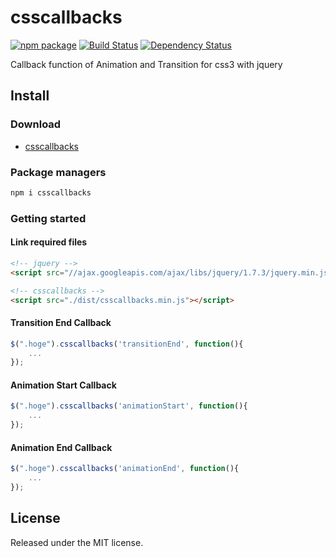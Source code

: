 # csscallbacks

[![npm package](https://img.shields.io/npm/v/csscallbacks.svg?style=flat-square)](https://www.npmjs.com/package/csscallbacks)
[![Build Status](https://img.shields.io/travis/blivesta/csscallbacks/master.svg?style=flat-square)](https://travis-ci.org/blivesta/csscallbacks)
[![Dependency Status](https://david-dm.org/blivesta/csscallbacks.svg?style=flat-square)](https://david-dm.org/blivesta/csscallbacks)


Callback function of Animation and Transition for css3 with jquery


## Install

### Download
- [csscallbacks](https://raw.githubusercontent.com/blivesta/csscallbacks/master/dist/csscallbacks.js)


### Package managers
```bash
npm i csscallbacks
```

### Getting started

#### Link required files
```html
<!-- jquery -->
<script src="//ajax.googleapis.com/ajax/libs/jquery/1.7.3/jquery.min.js"></script>

<!-- csscallbacks -->
<script src="./dist/csscallbacks.min.js"></script>

```

#### Transition End Callback
```js
$(".hoge").csscallbacks('transitionEnd', function(){
	...
});
```
#### Animation Start Callback
```js
$(".hoge").csscallbacks('animationStart', function(){
	...
});
```

#### Animation End Callback
```js
$(".hoge").csscallbacks('animationEnd', function(){
	...
});
```

## License
Released under the MIT license.
